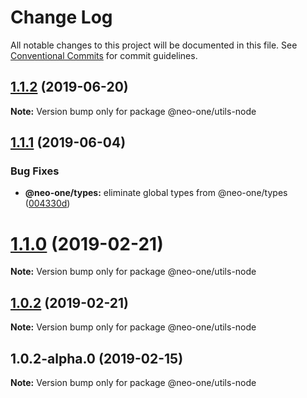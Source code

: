# Change Log

All notable changes to this project will be documented in this file.
See [Conventional Commits](https://conventionalcommits.org) for commit guidelines.

## [1.1.2](https://github.com/neo-one-suite/neo-one/compare/@neo-one/utils-node@1.1.1...@neo-one/utils-node@1.1.2) (2019-06-20)

**Note:** Version bump only for package @neo-one/utils-node





## [1.1.1](https://github.com/neo-one-suite/neo-one/compare/@neo-one/utils-node@1.1.0...@neo-one/utils-node@1.1.1) (2019-06-04)


### Bug Fixes

* **@neo-one/types:** eliminate global types from @neo-one/types ([004330d](https://github.com/neo-one-suite/neo-one/commit/004330d))





# [1.1.0](https://github.com/neo-one-suite/neo-one/compare/@neo-one/utils-node@1.0.2...@neo-one/utils-node@1.1.0) (2019-02-21)

**Note:** Version bump only for package @neo-one/utils-node





## [1.0.2](https://github.com/neo-one-suite/neo-one/compare/@neo-one/utils-node@1.0.2-alpha.0...@neo-one/utils-node@1.0.2) (2019-02-21)

**Note:** Version bump only for package @neo-one/utils-node





## 1.0.2-alpha.0 (2019-02-15)

**Note:** Version bump only for package @neo-one/utils-node
